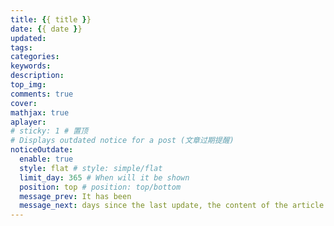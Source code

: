 ```yaml
---
title: {{ title }}
date: {{ date }}
updated:
tags:
categories:
keywords:
description:
top_img:
comments: true
cover:
mathjax: true
aplayer:
# sticky: 1 # 置顶
# Displays outdated notice for a post (文章过期提醒)
noticeOutdate:
  enable: true
  style: flat # style: simple/flat
  limit_day: 365 # When will it be shown
  position: top # position: top/bottom
  message_prev: It has been
  message_next: days since the last update, the content of the article may be outdated.
---
```

